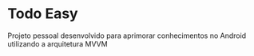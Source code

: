 # Todo Easy
Projeto pessoal desenvolvido para aprimorar conhecimentos no Android utilizando a arquitetura MVVM


